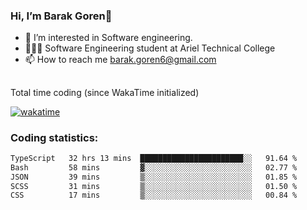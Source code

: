 ###  Hi, I’m Barak Goren👋
- 👀 I’m interested in Software engineering.
- 👨🏼‍🎓 Software Engineering student at Ariel Technical College
- 📫 How to reach me barak.goren6@gmail.com
##
Total time coding (since WakaTime initialized)

[![wakatime](https://wakatime.com/badge/user/5cc5ec80-a806-4ca2-a704-db29274e48cd.svg)](https://wakatime.com/@5cc5ec80-a806-4ca2-a704-db29274e48cd)

   
### Coding statistics:

<!--START_SECTION:waka-->

```txt
TypeScript   32 hrs 13 mins  ███████████████████████░░   91.64 %
Bash         58 mins         ▓░░░░░░░░░░░░░░░░░░░░░░░░   02.77 %
JSON         39 mins         ▒░░░░░░░░░░░░░░░░░░░░░░░░   01.85 %
SCSS         31 mins         ▒░░░░░░░░░░░░░░░░░░░░░░░░   01.50 %
CSS          17 mins         ▒░░░░░░░░░░░░░░░░░░░░░░░░   00.84 %
```

<!--END_SECTION:waka-->

<!---
barakgoren/barakgoren is a ✨ special ✨ repository because its `README.md` (this file) appears on your GitHub profile.
You can click the Preview link to take a look at your changes.
--->
